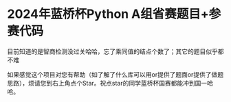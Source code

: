 # 2024年蓝桥杯Python A组省赛题目+参赛代码

目前知道的是智商检测没过关哈哈，忘了乘同值的结点个数了；其它的题目似乎都不难

如果感觉这个项目对您有帮助（如了解了什么库可以用or提供了题面or提供了做题思路），烦请您到右上角点个Star。祝点star的同学蓝桥杯国赛都能冲到国一哈哈。
